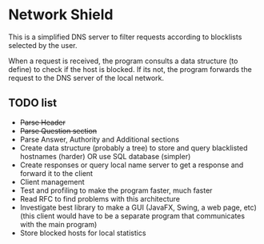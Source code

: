 # Network Shield

This is a simplified DNS server to filter requests according to blocklists selected by the user.

When a request is received, the program consults a data structure (to define) to check if the host is blocked. If its not, the program forwards the request to the DNS server of the local network.

## TODO list

 - ~~Parse Header~~
 - ~~Parse Question section~~
 - Parse Answer, Authority and Additional sections
 - Create data structure (probably a tree) to store and query blacklisted hostnames (harder) OR use SQL database (simpler)
 - Create responses or query local name server to get a response and forward it to the client
 - Client management
 - Test and profiling to make the program faster, much faster
 - Read RFC to find problems with this architecture
 - Investigate best library to make a GUI (JavaFX, Swing, a web page, etc) (this client would have to be a separate program that communicates with the main program)
 - Store blocked hosts for local statistics
